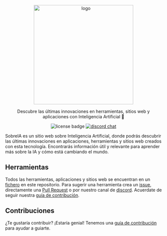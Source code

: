 <p align="center">
  <img alt="logo" src="https://www.sobreia.com/md-logo.png" width="320">
</p>

<p align="center">
  Descubre las últimas innovaciones en herramientas, sitios web y aplicaciones con Inteligencia Artificial 🤖
</p>

<p align="center">
  <img alt="license badge" src="https://img.shields.io/badge/license-MIT-blue.svg">
  <a href="https://discord.gg/MqJk8GhYfM">	
    <image alt="discord chat" src="https://img.shields.io/discord/704771560782692474?label=&logo=discord&logoColor=ffffff&color=7389D8&labelColor=6A7EC2">
  </a>
</p>

SobreIA es un sitio web sobre Inteligencia Artificial, donde podrás descubrir las últimas innovaciones en aplicaciones, herramientas y sitios web creados con esta tecnología. Encontrarás información útil y relevante para aprender más sobre la IA y cómo está cambiando el mundo.

## Herramientas

Todos las herramientas, aplicaciones y sitios web se encuentran en un [fichero](https://github.com/andresz1/sobreai/tree/main/public/files) en este repositorio. Para sugerir una herramienta crea un [issue](https://github.com/andresz1/sobreai/issues/new), directamente una [Pull Request](https://github.com/andresz1/sobreai/compare) o por nuestro canal de [discord](https://discord.gg/fMWVJVcW). Acuerdate de seguir nuestra [guía de contribución](./CONTRIBUTING.md).

## Contribuciones

¿Te gustaría contribuir? ¡Estaría genial! Tenemos una [guía de contribución](./CONTRIBUTING.md) para ayudar a guiarte.
